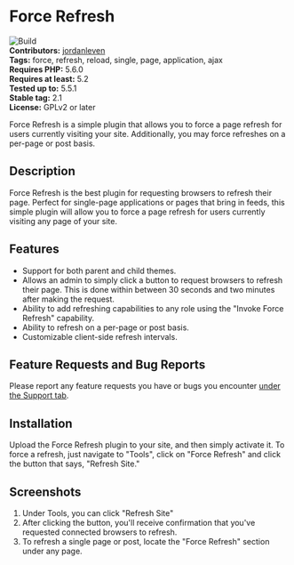 # Force Refresh

![Build](https://github.com/jordanleven/force-refresh/workflows/Build/badge.svg)\
**Contributors:** [jordanleven](https://profiles.wordpress.org/jordanleven)\
**Tags:** force, refresh, reload, single, page, application, ajax\
**Requires PHP:** 5.6.0\
**Requires at least:** 5.2\
**Tested up to:** 5.5.1\
**Stable tag:** 2.1\
**License:** GPLv2 or later

Force Refresh is a simple plugin that allows you to force a page refresh for users currently visiting your site. Additionally, you may force refreshes on a per-page or post basis.

## Description

Force Refresh is the best plugin for requesting browsers to refresh their page. Perfect for single-page applications or pages that bring in feeds, this simple plugin will allow you to force a page refresh for users currently visiting any page of your site.

## Features

- Support for both parent and child themes.
- Allows an admin to simply click a button to request browsers to refresh their page. This is done within between 30 seconds and two minutes after making the request.
- Ability to add refreshing capabilities to any role using the "Invoke Force Refresh" capability.
- Ability to refresh on a per-page or post basis.
- Customizable client-side refresh intervals.

## Feature Requests and Bug Reports

Please report any feature requests you have or bugs you encounter [under the Support tab](https://wordpress.org/support/plugin/force-refresh).

## Installation

Upload the Force Refresh plugin to your site, and then simply activate it. To force a refresh, just navigate to "Tools", click on "Force Refresh" and click the button that says, "Refresh Site."

## Screenshots

1. Under Tools, you can click "Refresh Site"
2. After clicking the button, you'll receive confirmation that you've requested connected browsers to refresh.
3. To refresh a single page or post, locate the "Force Refresh" section under any page.
